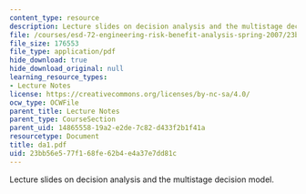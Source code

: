 ```yaml
---
content_type: resource
description: Lecture slides on decision analysis and the multistage decision model.
file: /courses/esd-72-engineering-risk-benefit-analysis-spring-2007/23bb56e577f168fe62b4e4a37e7dd81c_da1.pdf
file_size: 176553
file_type: application/pdf
hide_download: true
hide_download_original: null
learning_resource_types:
- Lecture Notes
license: https://creativecommons.org/licenses/by-nc-sa/4.0/
ocw_type: OCWFile
parent_title: Lecture Notes
parent_type: CourseSection
parent_uid: 14865558-19a2-e2de-7c82-d433f2b1f41a
resourcetype: Document
title: da1.pdf
uid: 23bb56e5-77f1-68fe-62b4-e4a37e7dd81c
---
```

Lecture slides on decision analysis and the multistage decision model.
